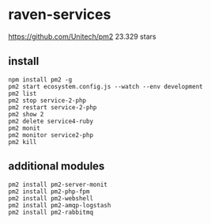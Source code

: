 # raven-services

https://github.com/Unitech/pm2 23.329 stars

## install
```
npm install pm2 -g
pm2 start ecosystem.config.js --watch --env development
pm2 list
pm2 stop service-2-php
pm2 restart service-2-php
pm2 show 2
pm2 delete service4-ruby
pm2 monit
pm2 monitor service2-php
pm2 kill
```

## additional modules
```
pm2 install pm2-server-monit
pm2 install pm2-php-fpm
pm2 install pm2-webshell
pm2 install pm2-amqp-logstash
pm2 install pm2-rabbitmq
```

